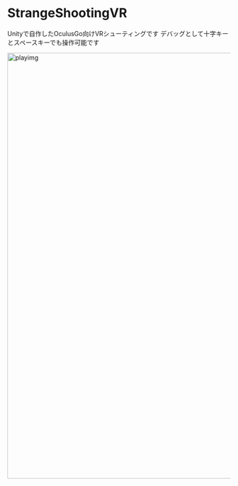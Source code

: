 # StrangeShootingVR

Unityで自作したOculusGo向けVRシューティングです
デバッグとして十字キーとスペースキーでも操作可能です

<img width="960" alt="playimg" src="https://user-images.githubusercontent.com/45159295/49508630-83029e00-f8c6-11e8-9c2d-60ea00b3b7c2.png">
